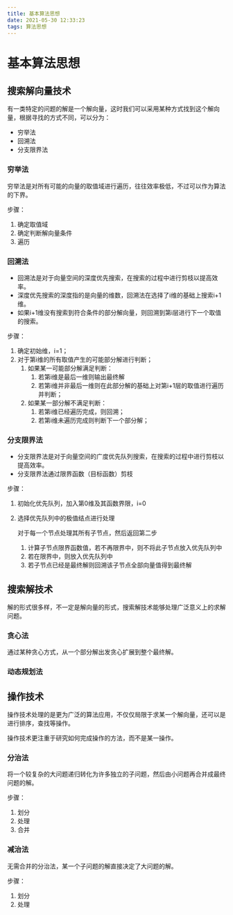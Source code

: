 ```yaml
---
title: 基本算法思想
date: 2021-05-30 12:33:23
tags: 算法思想
---
```


# 基本算法思想

## 搜索解向量技术

有一类特定的问题的解是一个解向量，这时我们可以采用某种方式找到这个解向量，根据寻找的方式不同，可以分为：

- 穷举法
- 回溯法
- 分支限界法

### 穷举法

穷举法是对所有可能的向量的取值域进行遍历，往往效率极低，不过可以作为算法的下界。

步骤：

1. 确定取值域
2. 确定判断解向量条件
3. 遍历

### 回溯法

- 回溯法是对于向量空间的深度优先搜索，在搜索的过程中进行剪枝以提高效率。
- 深度优先搜索的深度指的是向量的维数，回溯法在选择了i维的基础上搜索i+1维。
- 如果i+1维没有搜索到符合条件的部分解向量，则回溯到第i层进行下一个取值的搜索。

步骤：

1. 确定初始维，i=1；
2. 对于第i维的所有取值产生的可能部分解进行判断；
   1. 如果某一可能部分解满足判断：
      1. 若第i维是最后一维则输出最终解
      2. 若第i维并非最后一维则在此部分解的基础上对第i+1层的取值进行遍历并判断；
   2. 如果某一部分解不满足判断：
      1. 若第i维已经遍历完成，则回溯；
      2. 若第i维未遍历完成则判断下一个部分解；

### 分支限界法

- 分支限界法是对于向量空间的广度优先队列搜索，在搜索的过程中进行剪枝以提高效率。
- 分支限界法通过限界函数（目标函数）剪枝

步骤：

1. 初始化优先队列，加入第0维及其函数界限，i=0

2. 选择优先队列中的极值结点进行处理

   对于每一个节点处理其所有子节点，然后返回第二步

   1. 计算子节点限界函数值，若不再限界中，则不将此子节点放入优先队列中
   2. 若在限界中，则放入优先队列中
   3. 若子节点已经是最终解则回溯该子节点全部向量值得到最终解

## 搜索解技术

解的形式很多样，不一定是解向量的形式，搜索解技术能够处理广泛意义上的求解问题。

### 贪心法

通过某种贪心方式，从一个部分解出发贪心扩展到整个最终解。

### 动态规划法



## 操作技术

操作技术处理的是更为广泛的算法应用，不仅仅局限于求某一个解向量，还可以是进行排序，查找等操作。

操作技术更注重于研究如何完成操作的方法，而不是某一操作。

### 分治法

将一个较复杂的大问题递归转化为许多独立的子问题，然后由小问题再合并成最终问题的解。

步骤：

1. 划分
2. 处理
3. 合并

### 减治法

无需合并的分治法，某一个子问题的解直接决定了大问题的解。

步骤：

1. 划分
2. 处理

### 

